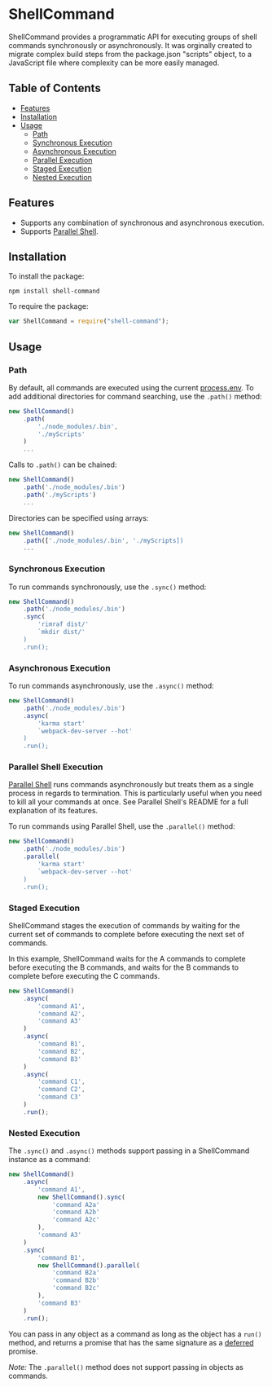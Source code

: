 <!-- Copyright 2015. Author: Jeffrey Hing. All Rights Reserved. MIT License -->  

# ShellCommand

ShellCommand provides a programmatic API for executing groups of shell commands synchronously or asynchronously. It was orginally created to migrate complex
build steps from the package.json "scripts" object, to a JavaScript
file where complexity can be more easily managed.

## Table of Contents

- [Features](#features)
- [Installation](#installation)
- [Usage](#usage)
    - [Path](#path)
    - [Synchronous Execution](#synchronous-execution)
    - [Asynchronous Execution](#Asynchronous-execution)
    - [Parallel Execution](#Parallel-execution)
    - [Staged Execution](#Staged-execution)
    - [Nested Execution](#Nested-execution)

## Features

* Supports any combination of synchronous and asynchronous execution.
* Supports [Parallel Shell](https://www.npmjs.com/package/parallelshell).

## Installation

To install the package:

    npm install shell-command
    
To require the package:    

```javascript
var ShellCommand = require("shell-command");
```    
## Usage

### Path

By default, all commands are executed using the current
[process.env](https://nodejs.org/api/process.html#process_process_env).
To add additional directories for command searching, use the
`.path()` method:

```javascript
new ShellCommand()
    .path(
        './node_modules/.bin',
        './myScripts'
    )
    ...
```
Calls to `.path()` can be chained:

```javascript
new ShellCommand()
    .path('./node_modules/.bin')
    .path('./myScripts')
    ...
```

Directories can be specified using arrays:

```javascript
new ShellCommand()
    .path(['./node_modules/.bin', './myScripts])
    ...
```    

### Synchronous Execution

To run commands synchronously, use the `.sync()` method:

```javascript
new ShellCommand()
    .path('./node_modules/.bin')
    .sync(
        'rimraf dist/'
        `mkdir dist/'
    )
    .run();
```

### Asynchronous Execution

To run commands asynchronously, use the `.async()` method:

```javascript
new ShellCommand()
    .path('./node_modules/.bin')
    .async(
        'karma start'
        `webpack-dev-server --hot'
    )
    .run();
```

### Parallel Shell Execution

[Parallel Shell](https://www.npmjs.com/package/parallelshell) 
runs commands asynchronously but treats them as a single 
process in regards to termination. This is particularly useful when you 
need to kill all your commands at once. See Parallel Shell's README for a 
full explanation of its features.

To run commands using Parallel Shell, use the `.parallel()` method:

```javascript
new ShellCommand()
    .path('./node_modules/.bin')
    .parallel(
        'karma start'
        `webpack-dev-server --hot'
    )
    .run();
```

### Staged Execution

ShellCommand stages the execution of commands by waiting for the current set 
of commands to complete before executing the next set of commands.

In this example, ShellCommand waits for the A commands to complete
before executing the B commands, and waits for the B commands to complete
before executing the C commands.

```javascript
new ShellCommand()
    .async(
        'command A1',
        'command A2',
        'command A3'
    )
    .async(
        'command B1',
        'command B2',
        'command B3'
    )
    .async(
        'command C1',
        'command C2',
        'command C3'
    )
    .run();
```



### Nested Execution

The `.sync()` and `.async()` methods support passing in a ShellCommand 
instance as a command:

```javascript
new ShellCommand()
    .async(
        'command A1',
        new ShellCommand().sync(
            'command A2a' 
            'command A2b' 
            'command A2c' 
        ),
        'command A3'
    )
    .sync(
        'command B1',
        new ShellCommand().parallel(
            'command B2a' 
            'command B2b' 
            'command B2c' 
        ),
        'command B3'
    )
    .run();
```

You can pass in any object as a command as long as the
object has a `run()` method, and returns a promise that has the
same signature as a [deferred](https://www.npmjs.com/package/deferred) promise.

*Note:* The `.parallel()` method does not support passing in objects 
as commands.